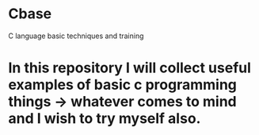 # Cbase
C language basic techniques and training

# In this repository I will collect useful examples of basic c programming things -> whatever comes to mind and I wish to try myself also.
